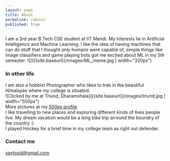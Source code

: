 ```yaml
---
layout: page
title: About
permalink: /about/
published: true
---
```

I am a 3rd year B.Tech CSE student at IIT Mandi. My interests lie in Artificial Intelligence and Machine Learning. I like the idea of having machines that can do stuff that I thought only humans were capable of, simple things like image classifiers and game playing bots got me excited about ML in my 5th semester. 
![]({{site.baseurl}}/images/ML_meme.jpg | width="320px")  
### In other life
I am also a hobbist Photographer who likes to trek in the beautiful Himalayas where my college is situated.  
![Clicked by me at Triund, Dharamshala]({{site.baseurl}}/images/triund.jpg | width="500px")  
More pictures at my [500px profile](500px.com/saytosid "Siddhant Kumar | 500px")  
I like travelling to new places and exploring different kinds of lives people live. My dream vacation would be a long bike trip arround the boundry of the country :)  
I played Hockey for a brief time in my college team as right out defender.


### Contact me

[saytosid@gmail.com](mailto:saytosid@gmail.com)

